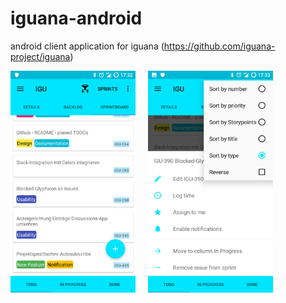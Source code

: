# iguana-android
android client application for iguana (https://github.com/iguana-project/iguana)

<img src="https://raw.githubusercontent.com/asdfkaba/test/master/demo1.png" width="200" style="margin-right:20px;"><img src="https://raw.githubusercontent.com/asdfkaba/test/master/demo2.png" width="200">
